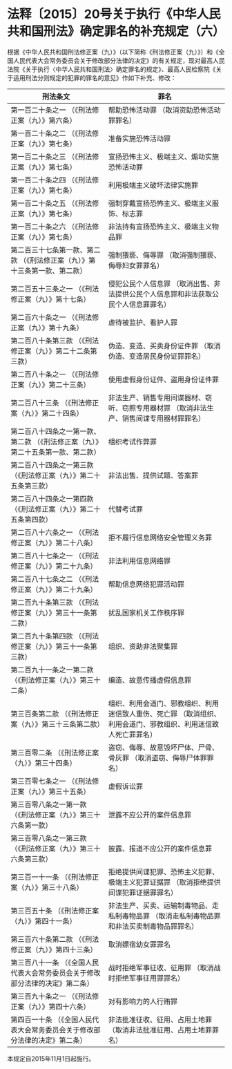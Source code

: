 # 法释〔2015〕20号关于执行《中华人民共和国刑法》确定罪名的补充规定（六）

<!-- INFO END -->

根据《中华人民共和国刑法修正案（九）》（以下简称《刑法修正案（九）》）和《全国人民代表大会常务委员会关于修改部分法律的决定》的有关规定，现对最高人民法院《关于执行〈中华人民共和国刑法〉确定罪名的规定》、最高人民检察院《关于适用刑法分则规定的犯罪的罪名的意见》作如下补充、修改：

<!-- TABLE -->
| 刑法条文 |罪名 |
|-----|-----|
| 第一百二十条之一 （《刑法修正案（九）》第六条） |帮助恐怖活动罪 （取消资助恐怖活动罪罪名） |
| 第一百二十条之二 （《刑法修正案（九）》第七条） |准备实施恐怖活动罪 |
| 第一百二十条之三 （《刑法修正案（九）》第七条） |宣扬恐怖主义、极端主义、煽动实施恐怖活动罪 |
| 第一百二十条之四 （《刑法修正案（九）》第七条） |利用极端主义破坏法律实施罪 |
| 第一百二十条之五 （《刑法修正案（九）》第七条） |强制穿戴宣扬恐怖主义、极端主义服饰、标志罪 |
| 第一百二十条之六 （《刑法修正案（九）》第七条） |非法持有宣扬恐怖主义、极端主义物品罪 |
| 第二百三十七条第一款、第二款 （《刑法修正案（九）》第十三条第一款、第二款） |强制猥亵、侮辱罪 （取消强制猥亵、侮辱妇女罪罪名） |
| 第二百五十三条之一 （《刑法修正案（九）》第十七条） |侵犯公民个人信息罪 （取消出售、非法提供公民个人信息罪和非法获取公民个人信息罪罪名） |
| 第二百六十条之一 （《刑法修正案（九）》第十九条） |虐待被监护、看护人罪 |
| 第二百八十条第三款 （《刑法修正案（九）》第二十二条第三款） |伪造、变造、买卖身份证件罪 （取消伪造、变造居民身份证罪罪名） |
| 第二百八十条之一 （《刑法修正案（九）》第二十三条） |使用虚假身份证件、盗用身份证件罪 |
| 第二百八十三条 （《刑法修正案（九）》第二十四条） |非法生产、销售专用间谍器材、窃听、窃照专用器材罪 （取消非法生产、销售间谍专用器材罪罪名） |
| 第二百八十四条之一第一款、第二款 （《刑法修正案（九）》第二十五条第一款、第二款） |组织考试作弊罪 |
| 第二百八十四条之一第三款 （《刑法修正案（九）》第二十五条第三款） |非法出售、提供试题、答案罪 |
| 第二百八十四条之一第四款 （《刑法修正案（九）》第二十五条第四款） |代替考试罪 |
| 第二百八十六条之一 （《刑法修正案（九）》第二十八条） |拒不履行信息网络安全管理义务罪 |
| 第二百八十七条之一 （《刑法修正案（九）》第二十九条） |非法利用信息网络罪 |
| 第二百八十七条之二 （《刑法修正案（九）》第二十九条） |帮助信息网络犯罪活动罪 |
| 第二百九十条第三款 （《刑法修正案（九）》第三十一条第二款） |扰乱国家机关工作秩序罪 |
| 第二百九十条第四款 （《刑法修正案（九）》第三十一条第三款） |组织、资助非法聚集罪 |
| 第二百九十一条之一第二款 （《刑法修正案（九）》第三十二条） |编造、故意传播虚假信息罪 |
| 第三百条第二款 （《刑法修正案（九）》第三十三条第二款） |组织、利用会道门、邪教组织、利用迷信致人重伤、死亡罪 （取消组织、利用会道门、邪教组织、利用迷信致人死亡罪罪名） |
| 第三百零二条 （《刑法修正案（九）》第三十四条） |盗窃、侮辱、故意毁坏尸体、尸骨、骨灰罪 （取消盗窃、侮辱尸体罪罪名） |
| 第三百零七条之一 （《刑法修正案（九）》第三十五条） |虚假诉讼罪 |
| 第三百零八条之一第一款 （《刑法修正案（九）》第三十六条第一款） |泄露不应公开的案件信息罪 |
| 第三百零八条之一第三款 （《刑法修正案（九）》第三十六条第三款） |披露、报道不应公开的案件信息罪 |
| 第三百一十一条 （《刑法修正案（九）》第三十八条） |拒绝提供间谍犯罪、恐怖主义犯罪、极端主义犯罪证据罪 （取消拒绝提供间谍犯罪证据罪罪名） |
| 第三百五十条 （《刑法修正案（九）》第四十一条） |非法生产、买卖、运输制毒物品、走私制毒物品罪 （取消走私制毒物品罪和非法买卖制毒物品罪罪名） |
| 第三百六十条第二款 （《刑法修正案（九）》第四十三条） |取消嫖宿幼女罪罪名 |
| 第三百八十一条 （《全国人民代表大会常务委员会关于修改部分法律的决定》第二条） |战时拒绝军事征收、征用罪 （取消战时拒绝军事征用罪罪名） |
| 第三百九十条之一 （《刑法修正案（九）》第四十六条） |对有影响力的人行贿罪 |
| 第四百一十条 （《全国人民代表大会常务委员会关于修改部分法律的决定》第二条） |非法批准征收、征用、占用土地罪 （取消非法批准征用、占用土地罪罪名） |
<!-- TABLE END -->

本规定自2015年11月1日起施行。